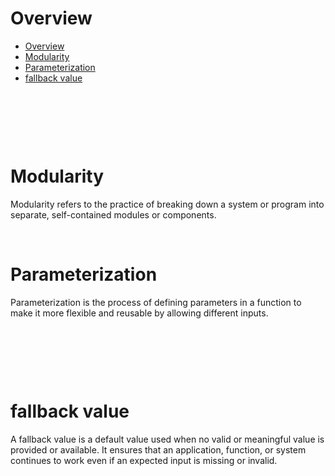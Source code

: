 # Overview

- [Overview](#overview)
- [Modularity](#modularity)
- [Parameterization](#parameterization)
- [fallback value](#fallback-value)

&nbsp;

&nbsp;

&nbsp;

# Modularity

Modularity refers to the practice of breaking down a system or program into separate, self-contained modules or components.

&nbsp;

# Parameterization

Parameterization is the process of defining parameters in a function to make it more flexible and reusable by allowing different inputs.

&nbsp;

&nbsp;

&nbsp;

# fallback value

A fallback value is a default value used when no valid or meaningful value is provided or available. It ensures that an application, function, or system continues to work even if an expected input is missing or invalid.

&nbsp;

&nbsp;

&nbsp;

&nbsp;

&nbsp;

&nbsp;

&nbsp;

&nbsp;

&nbsp;

&nbsp;

&nbsp;

&nbsp;
